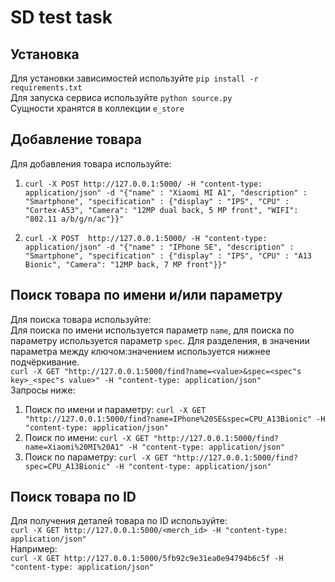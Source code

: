 # SD test task
## Установка  

Для установки зависимостей используйте
```pip install -r requirements.txt```  
Для запуска сервиса используйте ```python source.py```  
Сущности хранятся в коллекции ```e_store```   
 
## Добавление товара  

Для добавления товара используйте:  
1) ```curl -X POST http://127.0.0.1:5000/ -H "content-type: application/json" -d "{"name" : "Xiaomi MI A1", "description" : "Smartphone", "specification" : {"display" : "IPS", "CPU" : "Cortex-A53", "Camera": "12MP dual back, 5 MP front", "WIFI": "802.11 a/b/g/n/ac"}}"```
  
2) ```curl -X POST  http://127.0.0.1:5000/ -H "content-type: application/json" -d "{"name" : "IPhone SE", "description" : "Smartphone", "specification" : {"display" : "IPS", "CPU" : "A13 Bionic", "Camera": "12MP back, 7 MP front"}}"```  

## Поиск товара по имени и/или параметру  

Для поиска товара используйте:  
Для поиска по имени используется параметр ```name```, для поиска по параметру используется параметр ```spec```. 
Для разделения, в значении параметра между ключом:значением используется нижнее подчёркивание.  
```curl -X GET "http://127.0.0.1:5000/find?name=<value>&spec=<spec"s key>_<spec"s value>" -H "content-type: application/json"```  
Запросы ниже: 
1) Поиск по имени и параметру: ```curl -X GET "http://127.0.0.1:5000/find?name=IPhone%20SE&spec=CPU_A13Bionic" -H "content-type: application/json"```
2) Поиск по имени: ```curl -X GET "http://127.0.0.1:5000/find?name=Xiaomi%20MI%20A1" -H "content-type: application/json"```
3) Поиск по параметру: ```curl -X GET "http://127.0.0.1:5000/find?spec=CPU_A13Bionic" -H "content-type: application/json"```  
  
## Поиск товара по ID  

Для получения деталей товара по ID используйте:  
```curl -X GET http://127.0.0.1:5000/<merch_id> -H "content-type: application/json"```  
Например:  
```curl -X GET http://127.0.0.1:5000/5fb92c9e31ea0e94794b6c5f -H "content-type: application/json"```

